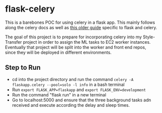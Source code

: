 # flask-celery
This is a barebones POC for using celery in a flask app. This mainly follows along the celery docs as well as [this older guide](https://blog.miguelgrinberg.com/post/using-celery-with-flask) specific to flask and celery. 

The goal of this project is to prepare for incorporating celery into my Style-Transfer project in order to assign the ML tasks to EC2 worker instances. Eventually that project will be split into the worker and front end repos, since they will be deployed in different environments.
## Step to Run

 - cd into the project directory and run the command `celery -A flaskapp.celery --pool=solo -l info` in a bash terminal
 - Run `export FLASK_APP=flaskapp` and `export FLASK_ENV=development`
 - Run the command "flask run" in a new terminal
 - Go to localhost:5000 and ensure that the three background tasks adn received and execute according the delay and sleep times. 
